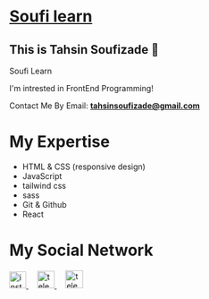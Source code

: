 <h1>
  <a href='https://instagram.com/soufi_learn'>Soufi learn</a>
</h1>

<h2>This is Tahsin Soufizade 💙</h2>
<ppeople calls me soufi :) because of my brand, <a href='https://instagram.com/soufi_learn'>Soufi Learn</a></p
<p>I'm intrested in FrontEnd Programming!
<p></p>
<p>Contact Me By Email:‌ <a href='mailto:tahsinsoufizade@gmail.com'><b>tahsinsoufizade@gmail.com</b></a></p>

<h1>My Expertise</h1>
<ul>
  <li>HTML & CSS (responsive design)</li>
  <li>JavaScript</li>
  <li>tailwind css</li>
  <li>sass</li>
  <li>Git & Github</li>
  <li>React</li>
  </ul>

<h1>My Social Network</h1>
<a href="https://instagram.com/soufi_learn" target="blank" title='instagram'>
  <img src="https://raw.githubusercontent.com/rahuldkjain/github-profile-readme-generator/master/src/images/icons/Social/instagram.svg" alt="instagram" width="30" />
</a>
&nbsp; &nbsp;
<a href="https://t.me/soufi_learn" target="blank" title='Telegram'>
  <img src="https://upload.wikimedia.org/wikipedia/commons/thumb/8/82/Telegram_logo.svg/1024px-Telegram_logo.svg.png" alt="telegram" width="31" />
</a>
  &nbsp; &nbsp;
 <a href="https://www.aparat.com/soufi_learn" target="blank" title='Aparat'>
  <img src="https://cdn.cdnlogo.com/logos/a/8/aparat.svg" alt="telegram" width="32" />
</a>
